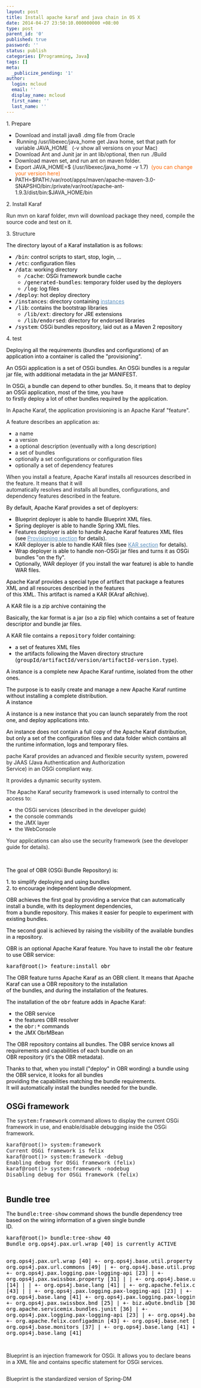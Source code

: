 ```yaml
---
layout: post
title: Install apache karaf and java chain in OS X
date: 2014-04-27 23:50:10.000000000 +08:00
type: post
parent_id: '0'
published: true
password: ''
status: publish
categories: [Programming, Java]
tags: []
meta:
  _publicize_pending: '1'
author:
  login: mcloud
  email: ''
  display_name: mcloud
  first_name: ''
  last_name: ''
---
```

<p>1. Prepare</p>
<ul>
<li>Download and install java8 .dmg file from Oracle</li>
<li> Running /usr/libexec/java_home get Java home, set that path for variable JAVA_HOME   (-v show all versions on your Mac)</li>
<li>Download Ant and Junit jar in ant lib/optional, then run<span id="52502e22-eb57-4cdd-bdf3-71a840976bfb" class="GINGER_SOFTWARE_mark"><span id="62d91392-70dd-4a11-b514-b49f802e8cc6" class="GINGER_SOFTWARE_mark"><span id="c492b968-d0d1-45bc-8eb9-eb39c82a9d2a" class="GINGER_SOFTWARE_mark"><span id="24bf7ba4-34ee-4e78-9b2d-b467e94b13bd" class="GINGER_SOFTWARE_mark"> .</span></span></span></span>/Build</li>
<li>Download maven set, and run ant on maven folder.</li>
<li>Export JAVA_HOME=$ (/usr/libexec/java_home -v 1.7)  <span style="color:#ff6600;">(you can change your version here)</span></li>
<li>PATH=$PATH<span id="b4c225ae-b65c-43ff-9892-1c9980d10275" class="GINGER_SOFTWARE_mark"><span id="fa04e5c3-aed8-4c1c-bbd3-acb1c4f5b722" class="GINGER_SOFTWARE_mark"><span id="f45e9032-e993-43fa-8ea8-cd851132e338" class="GINGER_SOFTWARE_mark">:</span></span></span>/var/root/apps/maven/apache-maven-3.0-SNAPSHO/bin<span id="b901a0aa-762f-46b2-807b-5a091bfe9757" class="GINGER_SOFTWARE_mark"><span id="169d9504-589a-4d80-9680-02fe1687c6e1" class="GINGER_SOFTWARE_mark"><span id="0c853424-56be-491e-94fa-2bebff4be847" class="GINGER_SOFTWARE_mark">:</span></span></span>/private/var/root/apache-ant-1.9.3/<span id="1fdf4ee8-84b9-4387-abe9-7ab3475ec215" class="GINGER_SOFTWARE_mark"><span id="0867c5cc-7c5e-4476-a0e4-ed5f18a8c501" class="GINGER_SOFTWARE_mark"><span id="688e816e-3967-4b10-bf30-105c32f4a96c" class="GINGER_SOFTWARE_mark">dist</span></span></span>/bin<span id="9ae4d68f-b0dd-44e6-8b2e-f1a5063b684e" class="GINGER_SOFTWARE_mark"><span id="3375263d-d46a-41ad-9843-5ca56e12647d" class="GINGER_SOFTWARE_mark"><span id="a55e9e5d-127e-4918-a407-02b7fc3950cf" class="GINGER_SOFTWARE_mark">:</span></span></span>$JAVA_HOME/bin</li>
</ul>
<p>2. Install Karaf</p>
<p>Run <span id="1b36a8db-22b9-4775-a4c7-9ca2321e7ee4" class="GINGER_SOFTWARE_mark"><span id="b4fbecc6-d8a1-4bfa-bd83-bc37a4523f3b" class="GINGER_SOFTWARE_mark">mvn</span></span> on <span id="da8c4b49-a4c6-4dc3-90b0-2b3e8073fa2e" class="GINGER_SOFTWARE_mark"><span id="c4251544-6bbe-4a68-a951-db282ac5c2cf" class="GINGER_SOFTWARE_mark">karaf</span></span> folder, <span id="bf90929a-8a53-434b-b149-32cb0614dcf5" class="GINGER_SOFTWARE_mark"><span id="f1d79a29-0b0e-4e75-a35b-a693d1282524" class="GINGER_SOFTWARE_mark">mvn</span></span> will download package they need, compile the source code and test on it.</p>
<p>3. Structure</p>
<p style="color:#000000;">The directory layout of a Karaf installation is as follows:</p>
<ul style="color:#000000;">
<li><tt>/<span id="6cafc269-1eb4-4413-9e00-771bd42e9d21" class="GINGER_SOFTWARE_mark"><span id="6fe9bd91-55fc-4d23-8e7d-b1a28ae05361" class="GINGER_SOFTWARE_mark">bin</span></span></tt>: control scripts to start, stop, <span id="4edd2a79-2c5a-4947-9287-ead7dc5bd692" class="GINGER_SOFTWARE_mark"><span id="6895e7d4-3eda-4622-afde-0120ac4fb7fb" class="GINGER_SOFTWARE_mark">login</span></span>, ...</li>
<li><tt>/<span id="4d5714b3-6924-401b-949c-947ff2616c8b" class="GINGER_SOFTWARE_mark"><span id="663b88a9-fd50-40d8-bbaa-452902edde92" class="GINGER_SOFTWARE_mark">etc</span></span></tt>: configuration files</li>
<li><tt>/<span id="0ac6eb11-7fde-4fdb-a71d-9e701ef6ebaf" class="GINGER_SOFTWARE_mark"><span id="886a572d-5603-4aea-af64-f24c7325e8d5" class="GINGER_SOFTWARE_mark">data</span></span></tt>: working directory
<ul>
<li><tt>/<span id="e63e33fc-6d74-4aea-9a79-17fda4590bcb" class="GINGER_SOFTWARE_mark"><span id="a5bd3446-c865-4ea0-a4ce-d814e9d69a63" class="GINGER_SOFTWARE_mark">cache</span></span></tt>: OSGi framework bundle cache</li>
<li><tt>/<span id="61658b44-bd60-48a3-b2e2-eefa9a8afcfc" class="GINGER_SOFTWARE_mark"><span id="4b75ffcc-3c3b-4126-b6de-4c6f4c770217" class="GINGER_SOFTWARE_mark">generated</span></span>-bundles</tt>: temporary folder used by the <span id="dc222476-ec34-4f98-ae52-ff4843204333" class="GINGER_SOFTWARE_mark"><span id="7de7fa34-75e5-4e1e-8ef2-38a5739fb75c" class="GINGER_SOFTWARE_mark">deployers</span></span></li>
<li><tt>/<span id="252089e7-8120-40f7-9035-06d6b6719d4b" class="GINGER_SOFTWARE_mark"><span id="785c4156-a36e-4939-9408-7257ee66d06c" class="GINGER_SOFTWARE_mark">log</span></span></tt>: log files</li>
</ul>
</li>
<li><tt>/<span id="167ea866-186a-4737-a8f8-cc624869b870" class="GINGER_SOFTWARE_mark"><span id="e3f6a49d-3a91-4ed0-8263-0170ebd8ca31" class="GINGER_SOFTWARE_mark">deploy</span></span></tt>: hot deploy directory</li>
<li><tt>/<span id="116ba3a8-56c7-4369-bb91-18b19f9e1ff4" class="GINGER_SOFTWARE_mark"><span id="6a5d7817-1f24-4485-b551-362f22782df9" class="GINGER_SOFTWARE_mark">instances</span></span></tt>: directory containing <a style="color:#5b8fbe;" href="http://karaf.apache.org/manual/latest/users-guide/instances.html">instances</a></li>
<li><tt>/<span id="9a481625-3670-4fad-a04a-ba7a8fd2fc5b" class="GINGER_SOFTWARE_mark"><span id="b637bd47-9cb8-46ff-af67-42723be81e2e" class="GINGER_SOFTWARE_mark">lib</span></span></tt>: contains the bootstrap libraries
<ul>
<li><tt>/<span id="e01bee6e-f5f6-4450-8191-2a398d113087" class="GINGER_SOFTWARE_mark"><span id="cbe7266d-31d6-42a1-a5e7-5e51d47901e5" class="GINGER_SOFTWARE_mark">lib</span></span>/ext</tt>: directory for JRE extensions</li>
<li><tt>/<span id="bc25e647-9ac5-4df0-9a2f-4b1bda8998fa" class="GINGER_SOFTWARE_mark"><span id="ccd95574-9bf8-407e-a88a-43ab09e013c4" class="GINGER_SOFTWARE_mark">lib</span></span>/endorsed</tt>: directory for <span id="bee25cda-665b-409b-ab2c-f5f7da9167f6" class="GINGER_SOFTWARE_mark"><span id="d6eed8c5-6953-44c3-98a0-d0743271d8e0" class="GINGER_SOFTWARE_mark">endorsed</span></span> libraries</li>
</ul>
</li>
<li><tt>/<span id="5a64c36b-2266-493c-9893-d6ba402bb70b" class="GINGER_SOFTWARE_mark"><span id="1aec18d0-172f-430c-b425-7ba6e37c87ee" class="GINGER_SOFTWARE_mark">system</span></span></tt>: OSGi <span id="4a00e0e0-ce66-449e-bab0-2fe8eb594257" class="GINGER_SOFTWARE_mark"><span id="b51979d6-66bb-4b3d-9236-5ba573713acb" class="GINGER_SOFTWARE_mark">bundles</span></span> repository, laid out as a Maven 2 repository</li>
</ul>
<p>4. <span id="c3076445-0696-4a73-ac97-81252e0205c2" class="GINGER_SOFTWARE_mark"><span id="dfa0a7d6-655b-47df-a827-ca24c429cbc4" class="GINGER_SOFTWARE_mark">test</span></span></p>
<p style="color:#000000;">Deploying all the requirements (bundles and configurations) of an application into a container is called the "provisioning".</p>
<p style="color:#000000;">An OSGi application is a set of OSGi bundles. An OSGi <span id="b798d399-707b-418e-a7de-4b4abeb1093d" class="GINGER_SOFTWARE_mark"><span id="09d9511d-801f-4657-b340-3b638ed3c881" class="GINGER_SOFTWARE_mark">bundles</span></span> is a regular jar file, with additional metadata in the jar MANIFEST.</p>
<p style="color:#000000;">In OSGi, a bundle can depend to other bundles. So, it means that to deploy an OSGi application, most of the time, you have<br />
<span id="05b4e6bb-ad35-4685-9a75-7c060dd00663" class="GINGER_SOFTWARE_mark"><span id="c1c65930-b1af-4b21-8e4c-50e6caf01aec" class="GINGER_SOFTWARE_mark">to</span></span> firstly deploy a lot of other bundles required by the application.</p>
<p>In Apache Karaf, the application provisioning is an Apache Karaf "feature".</p>
<p>A feature describes an application as:</p>
<ul>
<li><span id="a0838f3e-7730-4703-9f2b-b0e35901f14b" class="GINGER_SOFTWARE_mark"><span id="c002ee41-4682-49d5-b0dd-219366012f3c" class="GINGER_SOFTWARE_mark">a</span></span> name</li>
<li><span id="c3940c12-441d-4131-b602-7cd91e71136d" class="GINGER_SOFTWARE_mark"><span id="b529c99c-dc26-464e-b454-1c41b7df138c" class="GINGER_SOFTWARE_mark">a</span></span> version</li>
<li><span id="8f580aa9-5e6e-457e-880c-020d5b3f61f4" class="GINGER_SOFTWARE_mark"><span id="d7a77ccb-bc10-4da2-ad7c-e4c4efedfbb9" class="GINGER_SOFTWARE_mark">a</span></span> optional description (eventually with a long description)</li>
<li><span id="3a491f59-0ebb-4ade-93e7-6afaca6fa352" class="GINGER_SOFTWARE_mark"><span id="25376476-2c8d-4719-ace2-f3df0c52b829" class="GINGER_SOFTWARE_mark">a</span></span> set of bundles</li>
<li><span id="b62dd37b-6a74-411a-a685-7e88405a1bc0" class="GINGER_SOFTWARE_mark"><span id="91889028-aea5-4789-802e-e25df2704563" class="GINGER_SOFTWARE_mark">optionally</span></span> a set <span id="74d9c1f4-2f3b-458d-b59e-631b568fb7e5" class="GINGER_SOFTWARE_mark"><span id="68d5003a-68b6-4444-b4e4-72e5c0d85240" class="GINGER_SOFTWARE_mark">configurations</span></span> or configuration files</li>
<li><span id="8a63a3ad-92f8-47f2-8bdf-ebfb2e5d1073" class="GINGER_SOFTWARE_mark"><span id="b08cfd0a-f39d-47bc-ad20-003a821ba981" class="GINGER_SOFTWARE_mark">optionally</span></span> a set of dependency features</li>
</ul>
<p>When you install a feature, Apache Karaf installs all resources described in the <span id="a8eed36b-1491-4601-b5cf-3b46e6ca24b0" class="GINGER_SOFTWARE_mark"><span id="89491274-ecba-4435-8751-f2c39e4849c4" class="GINGER_SOFTWARE_mark">feature</span></span>. It means that it will<br />
<span id="334e5cbf-4cef-4689-902b-0659d4c93a00" class="GINGER_SOFTWARE_mark"><span id="da1db369-2c7b-4f61-b489-d1d5807eafeb" class="GINGER_SOFTWARE_mark">automatically</span></span> resolves and installs all bundles, configurations, and dependency features described in the <span id="81cb5e0b-c11d-4104-af3a-fc37b9276e56" class="GINGER_SOFTWARE_mark"><span id="a4cc0b8f-3a74-4a4f-8b3c-3ef13d550827" class="GINGER_SOFTWARE_mark">feature</span></span>.</p>
<p style="color:#000000;">By default, Apache Karaf provides a set of <span id="8b7af87d-db3d-4a14-b614-bdac9adf6595" class="GINGER_SOFTWARE_mark"><span id="be9a0def-4b18-4920-9205-d149d8281a81" class="GINGER_SOFTWARE_mark">deployers</span></span>:</p>
<ul style="color:#000000;">
<li>Blueprint <span id="c149b34a-9857-4a6a-808a-7d9ab391d9a6" class="GINGER_SOFTWARE_mark"><span id="19b7d734-c6aa-428f-9d38-c6e4bb0d6443" class="GINGER_SOFTWARE_mark">deployer</span></span> is able to handle Blueprint XML files.</li>
<li>Spring <span id="af05b1e8-6c29-4904-8e53-0eaec6f04155" class="GINGER_SOFTWARE_mark"><span id="a58a4361-1da5-42fe-aef9-9e7671442729" class="GINGER_SOFTWARE_mark">deployer</span></span> is able to handle Spring XML files.</li>
<li>Features <span id="a1035450-88eb-4d71-88fc-94f4e260edc0" class="GINGER_SOFTWARE_mark"><span id="486da665-bed4-4367-b0e0-b2301aadcb20" class="GINGER_SOFTWARE_mark">deployer</span></span> is able to <span id="519eaca4-3c07-4b43-a2d5-43e58124a799" class="GINGER_SOFTWARE_mark"><span id="8e0691fc-3db1-4110-94cf-7bbb959c56de" class="GINGER_SOFTWARE_mark">handle Apache</span></span> Karaf features XML files (see <a style="color:#5b8fbe;" href="http://karaf.apache.org/manual/latest/users-guide/provisioning.html">Provisioning section</a> for details).</li>
<li>KAR <span id="69367476-7078-422b-89b3-6e22eb77482d" class="GINGER_SOFTWARE_mark"><span id="f8afd796-6561-4ca5-8656-f82e47394b73" class="GINGER_SOFTWARE_mark">deployer</span></span> is able to handle KAR files (see <a style="color:#5b8fbe;" href="http://karaf.apache.org/manual/latest/users-guide/kar.html">KAR section</a> for details).</li>
<li>Wrap <span id="27dbaad8-6f5c-425d-a00c-365d7933dfc7" class="GINGER_SOFTWARE_mark"><span id="95892665-8b6d-459f-811a-ac4d1e21b304" class="GINGER_SOFTWARE_mark">deployer</span></span> is able to handle non-OSGi jar files and turns it as OSGi bundles "on the fly".</li>
<li>Optionally, WAR <span id="541d05cf-dbed-4054-89c7-048a8a87cfaf" class="GINGER_SOFTWARE_mark"><span id="fa18605c-3070-42bd-825a-bb904ff1669e" class="GINGER_SOFTWARE_mark">deployer</span></span> (if you install the war feature) is able to handle WAR files.</li>
</ul>
<p style="color:#000000;">Apache Karaf provides a special type of artifact that package a features XML and all resources described in the features<br />
<span id="098799ea-f0b3-4e78-a67c-43413ef6f92a" class="GINGER_SOFTWARE_mark"><span id="66325312-1bfd-495d-ae45-36735717b60d" class="GINGER_SOFTWARE_mark">of</span></span> this XML. This artifact is named a KAR (KAraf <span id="3345a779-415d-4881-83ea-c4418c20cfb8" class="GINGER_SOFTWARE_mark"><span id="51fd1498-ccc5-4f9c-b6a9-b47e96b2c73b" class="GINGER_SOFTWARE_mark">aRchive</span></span>).</p>
<p style="color:#000000;">A KAR file is a zip archive containing the</p>
<p style="color:#000000;">Basically, the <span id="85cbd114-4b21-479b-bcbc-f3e857507e62" class="GINGER_SOFTWARE_mark"><span id="bf0e68e8-3224-49e0-a799-86c276bee84e" class="GINGER_SOFTWARE_mark">kar</span></span> format is a jar (so a zip file) which contains a set of feature descriptor and bundle jar files.</p>
<p style="color:#000000;">A KAR file contains a <tt>repository</tt> folder containing:</p>
<ul style="color:#000000;">
<li><span id="3a0f343c-fa8b-4d58-9244-3a08ec5c4eb0" class="GINGER_SOFTWARE_mark"><span id="0183b36b-5ed6-4c45-aed2-ad4bc08fd6aa" class="GINGER_SOFTWARE_mark">a</span></span> set of features XML files</li>
<li><span id="92ead45c-bff8-4ba4-b78b-05f09551a4b9" class="GINGER_SOFTWARE_mark"><span id="9da04589-b75d-43b3-8a0e-f47782c373ed" class="GINGER_SOFTWARE_mark">the</span></span> artifacts following the Maven directory structure (<tt>groupId/artifactId/version/<span id="45777a9b-eceb-4220-b92c-2b3fb30818d5" class="GINGER_SOFTWARE_mark"><span id="a6de7b7a-da27-43e4-b03a-f7558dc7e3e3" class="GINGER_SOFTWARE_mark">artifactId</span></span>-version<span id="68506ed3-d0c6-43ca-a084-d349002057c8" class="GINGER_SOFTWARE_mark"><span id="3d1b3ab4-649f-4e5e-b85b-191992498485" class="GINGER_SOFTWARE_mark">.</span></span>type</tt>).</li>
</ul>
<p style="color:#000000;"><span id="d40c45a7-0792-41b5-88d3-1e21fb725f4a" class="GINGER_SOFTWARE_mark"><span id="3ad4ea76-115c-4f12-9e38-7fc7fbb5af1d" class="GINGER_SOFTWARE_mark">A</span></span> instance is a complete new Apache Karaf runtime, isolated from the other ones.</p>
<p style="color:#000000;">The purpose is to easily create and manage a new Apache Karaf runtime without installing a complete distribution.<br />
<span id="92c081a0-f939-4164-a5b1-e2d3eda81aab" class="GINGER_SOFTWARE_mark"><span id="cc7e9bad-e877-4125-be9a-ea55715cf5b3" class="GINGER_SOFTWARE_mark">A</span></span> instance</p>
<p style="color:#000000;"><span id="e0fa2e7d-19af-4862-955b-40e6233c1faf" class="GINGER_SOFTWARE_mark"><span id="aaff79ec-e231-42e7-95ed-895d30b3f790" class="GINGER_SOFTWARE_mark">A</span></span> instance is a new instance that you can launch separately from the root one, and deploy applications into.</p>
<p style="color:#000000;">An instance does not contain a full copy of the Apache Karaf distribution, but only a set of the configuration files and data folder which contains all the runtime information, logs and temporary files.</p>
<p><span id="8c95396b-5f05-4495-8b19-c1c4a7a98977" class="GINGER_SOFTWARE_mark"><span id="97054571-3522-4b2c-8ec3-5e908401fd2d" class="GINGER_SOFTWARE_mark">pache</span></span> Karaf provides an advanced and flexible security system, powered by JAAS (Java Authentication and Authorization<br />
Service) in an OSGi compliant way.</p>
<p>It provides a dynamic security system.</p>
<p>The Apache Karaf security framework is used internally to control the access to:</p>
<ul>
<li><span id="9d1e5e5d-e7c7-41f7-804d-7480dcf48dfd" class="GINGER_SOFTWARE_mark"><span id="21b372d2-288f-4a3a-99aa-91ba1e46df00" class="GINGER_SOFTWARE_mark">the</span></span> OSGi services (described in the developer guide)</li>
<li><span id="24e4716e-f975-4143-b8d2-c72cd9ffc7d1" class="GINGER_SOFTWARE_mark"><span id="ac7a4b63-5b8c-4076-abbd-160c1d62ab96" class="GINGER_SOFTWARE_mark">the</span></span> console commands</li>
<li><span id="06ea67c7-29e0-4e8a-83ee-5002d2691497" class="GINGER_SOFTWARE_mark"><span id="2840b9c2-7d94-4b8f-8023-91c0b87c150a" class="GINGER_SOFTWARE_mark">the</span></span> JMX layer</li>
<li><span id="0b1430ec-1b52-4abb-8371-86da8ec3efd7" class="GINGER_SOFTWARE_mark"><span id="d642f0cd-61b6-4a3b-badf-04083ac2c506" class="GINGER_SOFTWARE_mark">the</span></span> WebConsole</li>
</ul>
<p>Your applications can also use the security framework (see the developer guide for details).</p>
<p>&nbsp;</p>
<p style="color:#000000;">The goal of OBR (OSGi Bundle Repository) is:</p>
<p style="color:#000000;">1. <span id="6be2fc62-ed0d-491e-9063-bb12fb6843fe" class="GINGER_SOFTWARE_mark"><span id="46edda1f-7088-4263-9ca3-8781bbb0c1e6" class="GINGER_SOFTWARE_mark">to</span></span> simplify deploying and using bundles<br />
2. <span id="43d27237-8d7d-420e-9a03-a280d8efdbb6" class="GINGER_SOFTWARE_mark"><span id="ed5890d1-6cc6-4fa5-a932-1b3fe918bea1" class="GINGER_SOFTWARE_mark">to</span></span> encourage independent bundle development.</p>
<p style="color:#000000;">OBR achieves the first goal by providing a service that can automatically install a bundle, with its deployment dependencies,<br />
<span id="cc8c595f-d84f-4be5-a9c3-1fc26b95e75d" class="GINGER_SOFTWARE_mark"><span id="64b3ebe2-4e5e-4be1-831e-3f96e92ca77f" class="GINGER_SOFTWARE_mark">from</span></span> a bundle repository. This makes it easier for people to experiment with existing bundles.</p>
<p style="color:#000000;">The second goal is achieved by raising the visibility of the available bundles in a repository.</p>
<p style="color:#000000;">OBR is an optional Apache Karaf feature. You have to install the <tt><span id="0f35ae84-338a-4031-a146-813a6e33674f" class="GINGER_SOFTWARE_mark"><span id="1e7ccab0-58b4-480e-bfcf-650f80bd4ffc" class="GINGER_SOFTWARE_mark">obr</span></span></tt> feature to use OBR service:</p>
<pre style="color:#000000;">karaf@root<span id="7910fd76-b2ae-4ad7-a270-90238d5a9b95" class="GINGER_SOFTWARE_mark"><span id="cc26d807-0ee1-48f6-aa14-7eada87a1735" class="GINGER_SOFTWARE_mark">(</span></span>)&gt; feature<span id="4e915ad7-c4ae-4278-b6d0-f64b31284997" class="GINGER_SOFTWARE_mark"><span id="14f210d3-879a-44eb-a22c-cc0197bf7885" class="GINGER_SOFTWARE_mark">:</span></span>install <span id="7f142775-649c-46ef-b269-ece21c32eefb" class="GINGER_SOFTWARE_mark"><span id="9418e87b-76cf-40db-b496-4fcbf6b81bdd" class="GINGER_SOFTWARE_mark">obr</span></span>
</pre>
<p style="color:#000000;">The OBR <span id="f4d8a930-b1a2-408e-89d9-1d673f3c0a24" class="GINGER_SOFTWARE_mark"><span id="85e490f2-2291-4086-aea4-3f7505d6dbd6" class="GINGER_SOFTWARE_mark">feature</span></span> turns Apache Karaf as an OBR client. It means that Apache Karaf can use <span id="3c94a8a4-0a85-497e-b099-26dfd934a3fc" class="GINGER_SOFTWARE_mark"><span id="d2c3a7c5-9e16-4349-93eb-c01ad7a3bab7" class="GINGER_SOFTWARE_mark">a</span></span> OBR repository to the installation<br />
<span id="8e3a5b73-fb3d-46da-a2f8-207f2a435fa3" class="GINGER_SOFTWARE_mark"><span id="46d7f117-1915-4919-9447-0370f00dd19e" class="GINGER_SOFTWARE_mark">of</span></span> the bundles, and during the installation of the features.</p>
<p style="color:#000000;">The installation of the <tt><span id="7fcc2217-1b23-480f-bf91-84fde6698983" class="GINGER_SOFTWARE_mark"><span id="7ae43cfb-aaf5-4b1c-80b4-1d0a3de0c2be" class="GINGER_SOFTWARE_mark">obr</span></span></tt> feature adds in Apache Karaf:</p>
<ul style="color:#000000;">
<li><span id="772deb00-fe8d-47fc-9278-fa417d8f145d" class="GINGER_SOFTWARE_mark"><span id="03721a53-148b-497e-8b4b-720f314d0e80" class="GINGER_SOFTWARE_mark">the</span></span> OBR service</li>
<li><span id="a00811ad-a939-43d9-9c6b-d911d0021f7c" class="GINGER_SOFTWARE_mark"><span id="2d89b13c-536f-4e3e-8041-e37675ad93bc" class="GINGER_SOFTWARE_mark">the</span></span> features OBR resolver</li>
<li><span id="7f9c4b62-133f-408a-89c1-7bf96ef23a9c" class="GINGER_SOFTWARE_mark"><span id="8e6fceb4-9edb-439f-bf6e-ed986bbe56e2" class="GINGER_SOFTWARE_mark">the</span></span> <tt><span id="1dc9a4df-bef1-4410-838a-51ab03f4e5b9" class="GINGER_SOFTWARE_mark"><span id="79fe43d0-f769-496a-9ba1-778c5f90478c" class="GINGER_SOFTWARE_mark">obr</span></span><span id="cef92830-5d24-4933-a7c5-1fb43c631b54" class="GINGER_SOFTWARE_mark"><span id="47412461-35e2-496b-b5d6-361feb3c1df6" class="GINGER_SOFTWARE_mark">:</span></span>*</tt> commands</li>
<li><span id="72da6e94-d40c-4016-a061-5aadb0e009cd" class="GINGER_SOFTWARE_mark"><span id="ee6bc4f1-1b06-4e94-a28a-8bfcbe212543" class="GINGER_SOFTWARE_mark">the</span></span> JMX ObrMBean</li>
</ul>
<p style="color:#000000;">The OBR repository contains all bundles. The OBR service knows all requirements and capabilities of each bundle on an<br />
OBR repository (it's the OBR metadata).</p>
<p style="color:#000000;">Thanks to that, when you install ("deploy" in OBR wording) a bundle using the OBR service, it looks for all bundles<br />
<span id="47a2adfe-452a-4044-a5b5-1b618a34403c" class="GINGER_SOFTWARE_mark"><span id="af1d8ed6-64cb-4f50-bc78-00fa35bf2a4b" class="GINGER_SOFTWARE_mark">providing</span></span> the capabilities matching the bundle requirements.<br />
It will automatically install the bundles needed for the bundle.</p>
<h2 id="OSGiframework">OSGi framework</h2>
<p>The <tt>system<span id="1ec1dcdb-b7bd-4048-8bfa-952e1764e22c" class="GINGER_SOFTWARE_mark"><span id="a40ee63a-2c02-40ac-8ce1-da4cf5e68b5d" class="GINGER_SOFTWARE_mark">:</span></span>framework</tt> command allows to display the current OSGi framework in use, and enable/disable debugging inside the OSGi framework.</p>
<pre>karaf@root<span id="329146b0-a225-4311-a724-ec5be8223ac6" class="GINGER_SOFTWARE_mark"><span id="2189402c-c881-4c61-8a41-fc5a73b156ac" class="GINGER_SOFTWARE_mark">(</span></span>)&gt; system<span id="b1f1c009-46a4-456c-b8f2-ba662cca46c7" class="GINGER_SOFTWARE_mark"><span id="7e49b8f6-d6b2-4f3c-9386-afc48aaed691" class="GINGER_SOFTWARE_mark">:</span></span>framework
Current OSGi framework is <span id="d7d2449c-4e29-4d23-89ba-8524d5035959" class="GINGER_SOFTWARE_mark"><span id="659c69d9-144a-40ab-bf90-d195bcd83888" class="GINGER_SOFTWARE_mark">felix</span></span>
karaf@root<span id="6734483b-fde6-41b2-92a0-e58a0fd8678d" class="GINGER_SOFTWARE_mark"><span id="9e9b143e-12ae-4822-8c89-1ca86a4bb925" class="GINGER_SOFTWARE_mark">(</span></span>)&gt; system<span id="978a8230-a8f2-411a-a095-57d145927973" class="GINGER_SOFTWARE_mark"><span id="e53b7cf8-273c-4f71-9027-27d32b0a5560" class="GINGER_SOFTWARE_mark">:</span></span>framework -debug
Enabling debug for <span id="ca590028-b9ef-4112-9624-48eb6bb123d7" class="GINGER_SOFTWARE_mark"><span id="842cea32-f8e9-4cf2-bedd-70759084ab17" class="GINGER_SOFTWARE_mark">OSGi framework</span></span> (<span id="ddd96100-ae39-4196-b5a7-b638abeafc23" class="GINGER_SOFTWARE_mark"><span id="74f99b44-bb94-4566-83e7-c6ce0e6d7b61" class="GINGER_SOFTWARE_mark">felix</span></span>)
karaf@root<span id="0d82deb6-5442-414c-8cb9-d7b2445b92e5" class="GINGER_SOFTWARE_mark"><span id="e94ea5d8-2f35-4a31-baa2-26274fcb8208" class="GINGER_SOFTWARE_mark">(</span></span>)&gt; system<span id="f6612c6b-9180-49da-af68-c377ba62b033" class="GINGER_SOFTWARE_mark"><span id="aa45ac33-6fe1-4b94-809e-6744e716c4fb" class="GINGER_SOFTWARE_mark">:</span></span>framework -<span id="5ce94d3c-c291-49a4-ade6-4bd77e49e56f" class="GINGER_SOFTWARE_mark"><span id="9f155396-6e01-496b-a0aa-777afbeed106" class="GINGER_SOFTWARE_mark">nodebug</span></span>
Disabling debug for <span id="9bbe4b30-8b37-4c1c-a641-d4cfa9828e8c" class="GINGER_SOFTWARE_mark"><span id="a8085c92-1582-4556-8eaa-ad8d5f2da0bf" class="GINGER_SOFTWARE_mark">OSGi framework</span></span> (<span id="bc360c67-7168-4031-a153-c7256ebe880c" class="GINGER_SOFTWARE_mark"><span id="8808f038-a5c1-4d8d-8805-211418d49b6a" class="GINGER_SOFTWARE_mark">felix</span></span>)

</pre>
<h2 id="Bundletree" style="color:#000000;">Bundle tree</h2>
<p style="color:#000000;">The <tt>bundle<span id="15fcc1c6-ea0b-436c-81f1-da30b74f5b9a" class="GINGER_SOFTWARE_mark"><span id="fcc37eb7-51b0-43a7-98bd-a1fbfee14b58" class="GINGER_SOFTWARE_mark">:</span></span>tree-show</tt> command shows the bundle dependency tree based on the wiring information of a given single bundle<br />
ID.</p>
<pre style="color:#000000;">karaf@root()&gt; bundle:tree-show 40
Bundle org.ops4j.pax.url.wrap [40] is currently ACTIVE

org.ops4j.pax.url.wrap [40]
+- org.ops4j.base.util.property [14]
+- org.ops4j.pax.url.commons [49]
|  +- org.ops4j.base.util.property [14]
|  +- org.ops4j.pax.logging.pax-logging-api [23]
|  +- org.ops4j.pax.swissbox.property [31]
|  |  +- org.ops4j.base.util.property [14]
|  |  +- org.ops4j.base.lang [41]
|  +- org.apache.felix.configadmin [43]
|  |  +- org.ops4j.pax.logging.pax-logging-api [23]
|  +- org.ops4j.base.lang [41]
+- org.ops4j.pax.logging.pax-logging-api [23]
+- org.ops4j.pax.swissbox.bnd [25]
|  +- biz.aQute.bndlib [30]
|  |  +- org.apache.servicemix.bundles.junit [36]
|  +- org.ops4j.pax.logging.pax-logging-api [23]
|  +- org.ops4j.base.lang [41]
+- org.apache.felix.configadmin [43]
+- org.ops4j.base.net [29]
|  +- org.ops4j.base.monitors [37]
|  +- org.ops4j.base.lang [41]
+- org.ops4j.base.lang [41]

</pre>
<p>Blueprint is an injection framework for OSGi. It allows you to declare beans in <span id="827a2346-5038-4c64-b5c5-9958c5ae71bd" class="GINGER_SOFTWARE_mark">a</span> XML file and contains <span id="ce530770-4345-4eb7-a5f6-09a0764e407f" class="GINGER_SOFTWARE_mark">specific statement</span> for OSGi services.</p>
<div class="page" title="Page 11">
<div class="section">
<div class="layoutArea">
<div class="column">
<p>Blueprint is the standardized version of Spring-DM</p>
</div>
</div>
</div>
</div>
